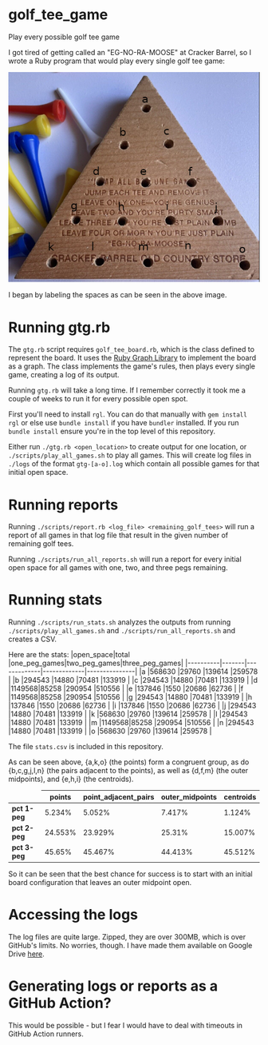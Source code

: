 # golf_tee_game
Play every possible golf tee game

I got tired of getting called an "EG-NO-RA-MOOSE" at Cracker Barrel, so I wrote a Ruby program
that would play every single golf tee game:

![golf tee board](./gtg.png)

I began by labeling the spaces as can be seen in the above image.

# Running gtg.rb
The `gtg.rb` script requires `golf_tee_board.rb`, which is the class defined to represent the board.  It uses the [Ruby Graph Library](https://github.com/monora/rgl)
to implement the board as a graph.  The class implements the game's rules, then plays every single game, creating a log of its output.

Running `gtg.rb` will take a long time.  If I remember correctly it took me a couple of weeks to run it for every possible open spot.

First you'll need to install `rgl`.  You can do that manually with `gem install rgl` or else use `bundle install` if you have `bundler` installed.
If you run `bundle install` ensure you're in the top level of this repository.

Either run `./gtg.rb <open_location>` to create output for one location, or `./scripts/play_all_games.sh` to play all games.  This will
create log files in `./logs` of the format `gtg-[a-o].log` which contain all possible games for that initial open space.

# Running reports
Running `./scripts/report.rb <log_file> <remaining_golf_tees>` will run a report of all games in that log file that result
in the given number of remaining golf tees.

Running `./scripts/run_all_reports.sh` will run a report for every initial open space for all games with one, two, and three pegs remaining.

# Running stats
Running `./scripts/run_stats.sh` analyzes the outputs from running `./scripts/play_all_games.sh` and `./scripts/run_all_reports.sh` and
creates a CSV.

Here are the stats:
|open_space|total  |one_peg_games|two_peg_games|three_peg_games|
|----------|-------|-------------|-------------|---------------|
|a         |568630 |29760        |139614       |259578         |
|b         |294543 |14880        |70481        |133919         |
|c         |294543 |14880        |70481        |133919         |
|d         |1149568|85258        |290954       |510556         |
|e         |137846 |1550         |20686        |62736          |
|f         |1149568|85258        |290954       |510556         |
|g         |294543 |14880        |70481        |133919         |
|h         |137846 |1550         |20686        |62736          |
|i         |137846 |1550         |20686        |62736          |
|j         |294543 |14880        |70481        |133919         |
|k         |568630 |29760        |139614       |259578         |
|l         |294543 |14880        |70481        |133919         |
|m         |1149568|85258        |290954       |510556         |
|n         |294543 |14880        |70481        |133919         |
|o         |568630 |29760        |139614       |259578         |

The file `stats.csv` is included in this repository.

As can be seen above, {a,k,o} (the points) form a congruent group, as do {b,c,g,j,l,n} (the pairs adjacent to the points), as well as {d,f,m} (the outer midpoints), and {e,h,i} (the centroids).  
<table>
<thead><td>&nbsp;</td><th>points</th><th>point_adjacent_pairs</th><th>outer_midpoints</th><th>centroids</th></thead>
<tr><td><b>pct 1-peg</b></td><td>5.234%<td>5.052%</td><td>7.417%</td><td>1.124%</td></tr>
<tr><td><b>pct 2-peg</b></td><td>24.553%<td>23.929%</td><td>25.31%</td><td>15.007%</td></tr>
<tr><td><b>pct 3-peg</b></td><td>45.65%<td>45.467%</td><td>44.413%</td><td>45.512%</td></tr>
</table>

So it can be seen that the best chance for success is to start with an initial board configuration that leaves
an outer midpoint open.

# Accessing the logs
The log files are quite large.  Zipped, they are over 300MB, which is over GitHub's limits.  No worries, though.  I have
made them available on Google Drive [here](https://drive.google.com/file/d/1T_EdX8Fee5mfVQwmG_EHOv2UHYAM7Kyh/view?usp=sharing).

# Generating logs or reports as a GitHub Action?
This would be possible - but I fear I would have to deal with timeouts in GitHub Action runners.
